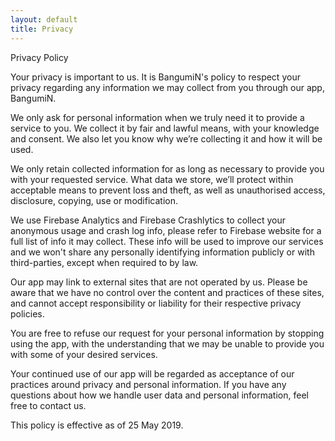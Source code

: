 ```yaml
---
layout: default
title: Privacy
---
```

Privacy Policy

Your privacy is important to us. It is BangumiN's policy to respect your privacy regarding any
information we may collect from you through our app, BangumiN.

We only ask for personal information when we truly need it to provide a service to you. We collect
it by fair and lawful means, with your knowledge and consent. We also let you know why we’re
collecting it and how it will be used.

We only retain collected information for as long as necessary to provide you with your requested
service. What data we store, we’ll protect within acceptable means to prevent loss and theft, as
well as unauthorised access, disclosure, copying, use or modification.

We use Firebase Analytics and Firebase Crashlytics to collect your anonymous usage and crash log
info, please refer to Firebase website for a full list of info it may collect. These info will be
used to improve our services and we won't share any personally identifying information publicly or
with third-parties, except when required to by law.

Our app may link to external sites that are not operated by us. Please be aware that we have no
control over the content and practices of these sites, and cannot accept responsibility or
liability for their respective privacy policies.

You are free to refuse our request for your personal information by stopping using the app, with
the understanding that we may be unable to provide you with some of your desired services.

Your continued use of our app will be regarded as acceptance of our practices around privacy and
personal information. If you have any questions about how we handle user data and personal
information, feel free to contact us.

This policy is effective as of 25 May 2019.

<!--
Generated by GetTerms.io
-->

